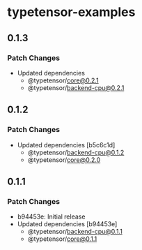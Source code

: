 # typetensor-examples

## 0.1.3

### Patch Changes

- Updated dependencies
  - @typetensor/core@0.2.1
  - @typetensor/backend-cpu@0.2.1

## 0.1.2

### Patch Changes

- Updated dependencies [b5c6c1d]
  - @typetensor/backend-cpu@0.1.2
  - @typetensor/core@0.2.0

## 0.1.1

### Patch Changes

- b94453e: Initial release
- Updated dependencies [b94453e]
  - @typetensor/backend-cpu@0.1.1
  - @typetensor/core@0.1.1
